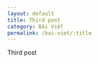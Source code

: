 ```yaml
---
layout: default
title: Third post
category: Bài Viết
permalink: /bai-viet/:title
---
```

<p>Third post</p>